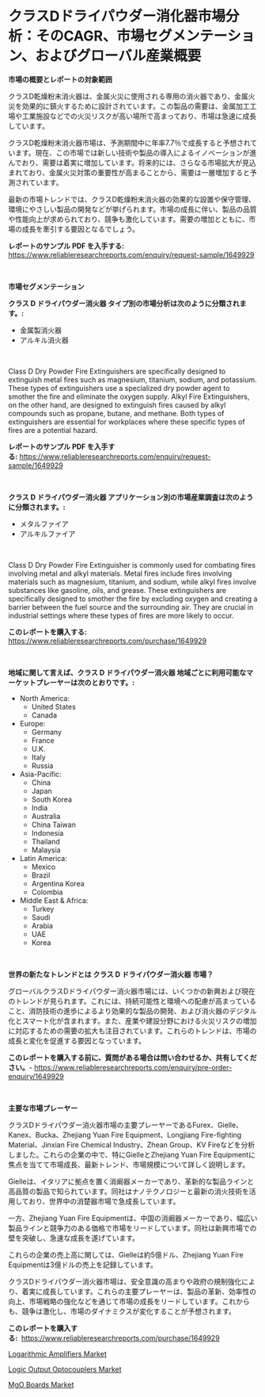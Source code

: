 <p><h1>クラスDドライパウダー消化器市場分析：そのCAGR、市場セグメンテーション、およびグローバル産業概要</h1></p><p><strong>市場の概要とレポートの対象範囲</strong></p>
<p><p>クラスD乾燥粉末消火器は、金属火災に使用される専用の消火器であり、金属火災を効果的に鎮火するために設計されています。この製品の需要は、金属加工工場や工業施設などでの火災リスクが高い場所で高まっており、市場は急速に成長しています。</p><p>クラスD乾燥粉末消火器市場は、予測期間中に年率7.7％で成長すると予想されています。現在、この市場では新しい技術や製品の導入によるイノベーションが進んでおり、需要は着実に増加しています。将来的には、さらなる市場拡大が見込まれており、金属火災対策の重要性が高まることから、需要は一層増加すると予測されています。</p><p>最新の市場トレンドでは、クラスD乾燥粉末消火器の効果的な設置や保守管理、環境にやさしい製品の開発などが挙げられます。市場の成長に伴い、製品の品質や性能向上が求められており、競争も激化しています。需要の増加とともに、市場の成長を牽引する要因となるでしょう。</p></p>
<p><strong>レポートのサンプル PDF を入手する:</strong> <a href="https://www.reliableresearchreports.com/enquiry/request-sample/1649929">https://www.reliableresearchreports.com/enquiry/request-sample/1649929</a></p>
<p>&nbsp;</p>
<p><strong>市場セグメンテーション</strong></p>
<p><strong>クラス D ドライパウダー消火器 タイプ別の市場分析は次のように分類されます。:</strong></p>
<p><ul><li>金属製消火器</li><li>アルキル消火器</li></ul></p>
<p>&nbsp;</p>
<p><p>Class D Dry Powder Fire Extinguishers are specifically designed to extinguish metal fires such as magnesium, titanium, sodium, and potassium. These types of extinguishers use a specialized dry powder agent to smother the fire and eliminate the oxygen supply. Alkyl Fire Extinguishers, on the other hand, are designed to extinguish fires caused by alkyl compounds such as propane, butane, and methane. Both types of extinguishers are essential for workplaces where these specific types of fires are a potential hazard.</p></p>
<p><strong>レポートのサンプル PDF を入手する:</strong>&nbsp;<a href="https://www.reliableresearchreports.com/enquiry/request-sample/1649929">https://www.reliableresearchreports.com/enquiry/request-sample/1649929</a></p>
<p>&nbsp;</p>
<p><strong> クラス D ドライパウダー消火器 アプリケーション別の市場産業調査は次のように分類されます。:</strong></p>
<p><ul><li>メタルファイア</li><li>アルキルファイア</li></ul></p>
<p>&nbsp;</p>
<p><p>Class D Dry Powder Fire Extinguisher is commonly used for combating fires involving metal and alkyl materials. Metal fires include fires involving materials such as magnesium, titanium, and sodium, while alkyl fires involve substances like gasoline, oils, and grease. These extinguishers are specifically designed to smother the fire by excluding oxygen and creating a barrier between the fuel source and the surrounding air. They are crucial in industrial settings where these types of fires are more likely to occur.</p></p>
<p><strong>このレポートを購入する:</strong>&nbsp; <a href="https://www.reliableresearchreports.com/purchase/1649929">https://www.reliableresearchreports.com/purchase/1649929</a></p>
<p>&nbsp;</p>
<p><strong>地域に関して言えば、クラス D ドライパウダー消火器 地域ごとに利用可能なマーケットプレーヤーは次のとおりです。:</strong></p>
<p><ul>
    <li>
        North America:
        <ul>
            <li>United States</li>
            <li>Canada</li>
        </ul>
    </li>
    <li>
        Europe:
        <ul>
            <li>Germany</li>
            <li>France</li>
            <li>U.K.</li>
            <li>Italy</li>
            <li>Russia</li>
        </ul>
    </li>
    <li>
        Asia-Pacific:
        <ul>
            <li>China</li>
            <li>Japan</li>
            <li>South Korea</li>
            <li>India</li>
            <li>Australia</li>
            <li>China Taiwan</li>
            <li>Indonesia</li>
            <li>Thailand</li>
            <li>Malaysia</li>
        </ul>
    </li>
    <li>
        Latin America:
        <ul>
            <li>Mexico</li>
            <li>Brazil</li>
            <li>Argentina Korea</li>
            <li>Colombia</li>
        </ul>
    </li>
    <li>
        Middle East & Africa:
        <ul>
            <li>Turkey</li>
            <li>Saudi</li>
            <li>Arabia</li>
            <li>UAE</li>
            <li>Korea</li>
        </ul>
    </li>
    </ul></p>
<p>&nbsp;</p>
<p><strong>世界の新たなトレンドとは クラス D ドライパウダー消火器 市場？</strong></p>
<p><p>グローバルクラスDドライパウダー消火器市場には、いくつかの新興および現在のトレンドが見られます。これには、持続可能性と環境への配慮が高まっていること、消防技術の進歩によるより効果的な製品の開発、および消火器のデジタル化とスマート化が含まれます。また、産業や建設分野における火災リスクの増加に対応するための需要の拡大も注目されています。これらのトレンドは、市場の成長と変化を促進する要因となっています。</p></p>
<p><strong>このレポートを購入する前に、質問がある場合は問い合わせるか、共有してください。</strong>- <a href="https://www.reliableresearchreports.com/enquiry/pre-order-enquiry/1649929">https://www.reliableresearchreports.com/enquiry/pre-order-enquiry/1649929</a></p>
<p>&nbsp;</p>
<p><strong>主要な市場プレーヤー</strong></p>
<p><p>クラスDドライパウダー消火器市場の主要プレーヤーであるFurex、Gielle、Kanex、Bucka、Zhejiang Yuan Fire Equipment、Longjiang Fire-fighting Material、Jinxian Fire Chemical Industry、Zhean Group、KV Fireなどを分析しました。これらの企業の中で、特にGielleとZhejiang Yuan Fire Equipmentに焦点を当てて市場成長、最新トレンド、市場規模について詳しく説明します。</p><p>Gielleは、イタリアに拠点を置く消阚器メーカーであり、革新的な製品ラインと高品質の製品で知られています。同社はナノテクノロジーと最新の消火技術を活用しており、世界中の消楚器市場で急成長しています。</p><p>一方、Zhejiang Yuan Fire Equipmentは、中国の消阚器メーカーであり、幅広い製品ラインと競争力のある価格で市場をリードしています。同社は新興市場での壁を突破し、急速な成長を遂げています。</p><p>これらの企業の売上高に関しては、Gielleは約5億ドル、Zhejiang Yuan Fire Equipmentは3億ドルの売上を記録しています。</p><p>クラスDドライパウダー消火器市場は、安全意識の高まりや政府の規制強化により、着実に成長しています。これらの主要プレーヤーは、製品の革新、効率性の向上、市場戦略の強化などを通じて市場の成長をリードしています。これからも、競争は激化し、市場のダイナミクスが変化することが予想されます。</p></p>
<p><strong>このレポートを購入する:</strong>&nbsp;&nbsp;<a href="https://www.reliableresearchreports.com/purchase/1649929">https://www.reliableresearchreports.com/purchase/1649929</a></p>
<p><p><a href="https://github.com/JameTravis/Market-Research-Report-List-4/blob/main/logarithmic-amplifiers-market.md">Logarithmic Amplifiers Market</a></p><p><a href="https://github.com/vimar16th/Market-Research-Report-List-3/blob/main/logic-output-optocouplers-market.md">Logic Output Optocouplers Market</a></p><p><a href="https://picayune-night-cbd.notion.site/MgO-Boards-Market-Size-Growth-Outlook-from-2024-to-2031-projecting-at-Market-s-Trends-Analysis-by--21bd6baf51f242c7a636a9171e797768">MgO Boards Market</a></p></p>